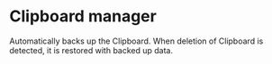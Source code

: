 # Clipboard manager

Automatically backs up the Clipboard.
When deletion of Clipboard is detected, it is restored with backed up data.